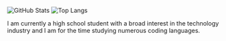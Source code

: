 ![GitHub Stats](https://github-readme-stats.vercel.app/api?username=Adxzer&theme=github_dark)
![Top Langs](https://github-readme-stats.vercel.app/api/top-langs/?username=Adxzer&theme=github_dark)

I am currently a high school student with a broad interest in the technology industry and I am for the time studying numerous coding languages.
